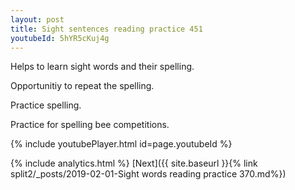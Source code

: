 ```yaml
---
layout: post
title: Sight sentences reading practice 451
youtubeId: 5hYR5cKuj4g
---
```

 
 
Helps to learn sight words and their spelling.

Opportunitiy to repeat the spelling. 

Practice spelling. 
 
Practice for spelling bee competitions. 
 
{% include youtubePlayer.html id=page.youtubeId %}
 
 
{% include analytics.html %} 
[Next]({{ site.baseurl }}{% link  split2/_posts/2019-02-01-Sight words reading practice 370.md%})
 
